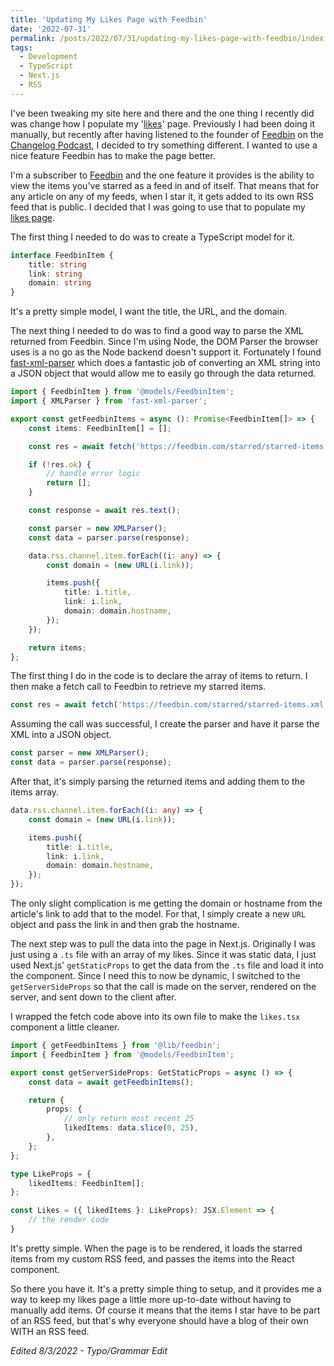 ```yaml
---
title: 'Updating My Likes Page with Feedbin'
date: '2022-07-31'
permalink: /posts/2022/07/31/updating-my-likes-page-with-feedbin/index.html
tags:
  - Development
  - TypeScript
  - Next.js
  - RSS
---
```


I've been tweaking my site here and there and the one thing I recently did was change how I populate my '[likes](/likes)' page. Previously I had been doing it manually, but recently after having listened to the founder of [Feedbin](https://feedbin.com) on the [Changelog Podcast](https://changelog.com/podcast/499), I decided to try something different. I wanted to use a nice feature Feedbin has to make the page better.
<!-- excerpt -->

I'm a subscriber to [Feedbin](https://feedbin.com) and the one feature it provides is the ability to view the items you've starred as a feed in and of itself. That means that for any article on any of my feeds, when I star it, it gets added to its own RSS feed that is public. I decided that I was going to use that to populate my [likes page](/likes).

The first thing I needed to do was to create a TypeScript model for it.

```typescript
interface FeedbinItem {
    title: string
    link: string
    domain: string
}
```

It's a pretty simple model, I want the title, the URL, and the domain.

The next thing I needed to do was to find a good way to parse the XML returned from Feedbin. Since I'm using Node, the DOM Parser the browser uses is a no go as the Node backend doesn't support it. Fortunately I found [fast-xml-parser](https://github.com/NaturalIntelligence/fast-xml-parser) which does a fantastic job of converting an XML string into a JSON object that would allow me to easily go through the data returned.

```typescript
import { FeedbinItem } from '@models/FeedbinItem';
import { XMLParser } from 'fast-xml-parser';

export const getFeedbinItems = async (): Promise<FeedbinItem[]> => {
    const items: FeedbinItem[] = [];

    const res = await fetch('https://feedbin.com/starred/starred-items.xml');

    if (!res.ok) {
        // handle error logic
        return [];
    }

    const response = await res.text();

    const parser = new XMLParser();
    const data = parser.parse(response);

    data.rss.channel.item.forEach((i: any) => {
        const domain = (new URL(i.link));

        items.push({
            title: i.title,
            link: i.link,
            domain: domain.hostname,
        });
    });

    return items;
};
```

The first thing I do in the code is to declare the array of items to return. I then make a fetch call to Feedbin to retrieve my starred items.

```typescript
const res = await fetch('https://feedbin.com/starred/starred-items.xml');
```

Assuming the call was successful, I create the parser and have it parse the XML into a JSON object.

```typescript
const parser = new XMLParser();
const data = parser.parse(response);
```

After that, it's simply parsing the returned items and adding them to the items array.

```typescript
data.rss.channel.item.forEach((i: any) => {
    const domain = (new URL(i.link));

    items.push({
        title: i.title,
        link: i.link,
        domain: domain.hostname,
    });
});
```

The only slight complication is me getting the domain or hostname from the article's link to add that to the model. For that, I simply create a new `URL` object and pass the link in and then grab the hostname.

The next step was to pull the data into the page in Next.js. Originally I was just using a `.ts` file with an array of my likes. Since it was static data, I just used Next.js' `getStaticProps` to get the data from the `.ts` file and load it into the component. Since I need this to now be dynamic, I switched to the `getServerSideProps` so that the call is made on the server, rendered on the server, and sent down to the client after.

I wrapped the fetch code above into its own file to make the `likes.tsx` component a little cleaner.

```typescript
import { getFeedbinItems } from '@lib/feedbin';
import { FeedbinItem } from '@models/FeedbinItem';

export const getServerSideProps: GetStaticProps = async () => {
    const data = await getFeedbinItems();

    return {
        props: {
            // only return most recent 25
            likedItems: data.slice(0, 25),
        },
    };
};

type LikeProps = {
    likedItems: FeedbinItem[];
};

const Likes = ({ likedItems }: LikeProps): JSX.Element => {
    // the render code
}
```

It's pretty simple. When the page is to be rendered, it loads the starred items from my custom RSS feed, and passes the items into the React component.

So there you have it. It's a pretty simple thing to setup, and it provides me a way to keep my likes page a little more up-to-date without having to manually add items. Of course it means that the items I star have to be part of an RSS feed, but that's why everyone should have a blog of their own WITH an RSS feed.

*Edited 8/3/2022 - Typo/Grammar Edit*
